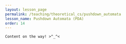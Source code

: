 ```yaml
---
layout: lesson_page
permalink: /teaching/theoretical_cs/pushdown_automata
lesson_name: Pushdown Automata (PDA)
order: 14
---
```


<!-- Definition of PDAs, Examples, Equivalence between PDAs and CFGs,  -->

```
Content on the way! >^_^<
```